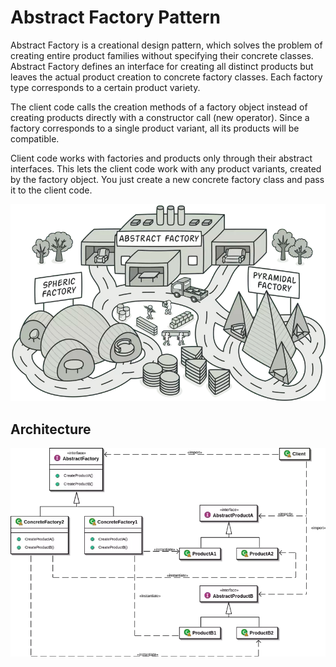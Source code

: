 # Abstract Factory Pattern

Abstract Factory is a creational design pattern, which solves the problem of creating entire product families without specifying their concrete classes.
Abstract Factory defines an interface for creating all distinct products but leaves the actual product creation to concrete factory classes. Each factory type corresponds to a certain product variety.

The client code calls the creation methods of a factory object instead of creating products directly with a constructor call (new operator). Since a factory corresponds to a single product variant, all its products will be compatible.

Client code works with factories and products only through their abstract interfaces. This lets the client code work with any product variants, created by the factory object. You just create a new concrete factory class and pass it to the client code.



![img.png](img.png)

## Architecture
![img_1.png](img_1.png)